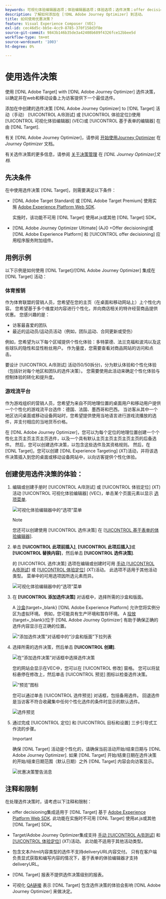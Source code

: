 ```yaml
---
keywords: 可视化体验编辑器选项；体验编辑器选项；体验选项；选件决策；offer decisioning;ajorey optimizer
description: 了解如何添加在 [!DNL Adobe Journey Optimizer] 到活动。
title: 如何使用优惠决策？
feature: Visual Experience Composer (VEC)
exl-id: cec46d5c-bb5e-4cc9-8785-370f158d3f8e
source-git-commit: 9843b146b35de3a42408b689f4326fce12bbee5d
workflow-type: tm+mt
source-wordcount: '1003'
ht-degree: 0%

---
```


# 使用选件决策

使用 [!DNL Adobe Target] with [!DNL Adobe Journey Optimizer] 选件决策，以确定并在web和移动设备上为访客提供下一个最佳选件。

添加在中创建的选件决策 [!DNL Adobe Journey Optimizer] to [!DNL Target] 活动（手动） [!UICONTROL A/B测试] 或 [!UICONTROL 体验定位])使用 [!UICONTROL 可视化体验编辑器] (VEC)或 [!UICONTROL 基于表单的编辑器] 在由 [!DNL Target].

有关 [!DNL Adobe Journey Optimizer]，请参阅 [开始使用Journey Optimizer](https://experienceleague.adobe.com/docs/journey-optimizer/using/get-started/get-started.html) 在 *Journey Optimizer* 文档。

有关选件决策的更多信息，请参阅 [关于决策管理](https://experienceleague.adobe.com/docs/journey-optimizer/using/offer-decisioniong/get-started/starting-offer-decisioning.html) 在 *[!DNL Journey Optimizer]文档*.

## 先决条件

在中使用选件决策 [!DNL Target]，则需要满足以下条件：

* [!DNL Adobe Target Standard] 或 [!DNL Adobe Target Premium] 使用实施 [Adobe Experience Platform Web SDK](/help/c-implementing-target/c-implementing-target-for-client-side-web/aep-web-sdk.md).

   实施时，该功能不可用 [!DNL Target] 使用at.js或其他 [!DNL Target] SDK。

* [!DNL Adobe Journey Optimizer Ultimate] (AJ0 +Offer decisioning)或 [!DNL Adobe Experience Platform] 和 [!UICONTROL offer decisioning] 应用程序服务附加组件。

## 用例示例

以下示例是如何使用 [!DNL Target]/[!DNL Adobe Journey Optimizer] 集成在 [!DNL Target] 活动：

### 体育推销

作为体育联盟的营销人员，您希望在您的主页（在桌面和移动网站上）上个性化内容。 您希望基于多个维度对内容进行个性化，并向商店相关的特许经营商品提供优惠。 您感兴趣的是：

* 访客最喜爱的团队
* 最近的运动员/运动员活动（例如，团队运动、合同更新或受伤）

例如，您希望为以下每个区域提供个性化体验：多特蒙德、法兰克福和波鸿以及这些球队的隐性和显性粉丝用户。 作为量度，您需要查看对商品网站的访问和点击。

要设计 [!UICONTROL A/B测试] 活动(50/50拆分)，分为默认体验和个性化体验（包括针对每个地区和团队的选件决策）。 您需要使用此活动来确定个性化体验与控制体验的转化和提升度。

### 游戏流平台

作为游戏组织的营销人员，您希望为来自不同地理位置的桌面用户和移动用户提供一个个性化的游戏流平台选件：德国、法国、墨西哥和巴西。 当访客从其中一个地区访问桌面或移动设备网站时，您希望提供使用当地语言进行游戏流播放的选件，并支付相应的当地货币价格。

在 [!DNL Adobe Journey Optimizer]，您可以为每个定位的地理位置创建一个个性化主页主页主页主页选件，以及一个具有默认主页主页主页主页主页的后备选件。 然后，您可以创建选件决策，以包含这些选件及其资格规则。 然后，在 [!DNL Target]，您可以创建 [!DNL Experience Targeting] (XT)活动，并将该选件决策插入到您的桌面或移动设备网站中，以向访客提供个性化体验。

## 创建使用选件决策的体验：

1. 编辑或创建手册时 [!UICONTROL A/B测试] 或 [!UICONTROL 体验定位] (XT)活动 [!UICONTROL 可视化体验编辑器] (VEC)，单击某个页面元素以显示 [选项菜单](/help/c-experiences/c-visual-experience-composer/viztarget-options.md).

   ![可视化体验编辑器中的“选项”菜单](assets/options-menu1.png)

   >[!NOTE]
   >
   >您还可以创建使用 [!UICONTROL 选件决策] 在 [[!UICONTROL 基于表单的体验编辑器]](/help/c-experiences/form-experience-composer.md).

1. 单击 **[!UICONTROL 此项前插入]**, **[!UICONTROL 此项后插入]**&#x200B;或 **[!UICONTROL 替换内容]**，然后单击 **[!UICONTROL 选件决策]**.

   的 [!UICONTROL 选件决策] 选项在编辑或创建时可用 [手动 [!UICONTROL A/B测试]](/help/c-activities/t-test-ab/test-ab.md#types) 或 [[!UICONTROL 体验定位]](/help/c-activities/t-experience-target/experience-target.md) (XT)活动。 此选项不适用于其他活动类型。 菜单中的可用选项因所选元素而异。

   ![可视化体验编辑器中的“选项”菜单](assets/options-menu.png)

1. 在 **[!UICONTROL 添加选件决策]** 对话框中，选择所需的沙盒和版面。

   A [沙盒](https://experienceleague.adobe.com/docs/experience-platform/sandbox/ui/overview.html){target=_blank} [!DNL Adobe Experience Platform] 允许您将实例分区为虚拟环境。 例如，您可能具有生产环境和暂存环境。 A [投放](https://experienceleague.adobe.com/docs/journey-optimizer/using/offer-decisioniong/create-components/creating-placements.html){target=_blank}(位于 [!DNL Adobe Journey Optimizer] 有助于确保正确的选件内容显示在正确的位置。

   ![“添加选件决策”对话框中的“沙盒和版面”下拉列表](/help/c-integrating-target-with-mac/ajo/assets/sandbox-placement.png)

1. 选择所需的选件决策，然后单击 **[!UICONTROL 创建]**.

   ![在“添加选件决策”对话框中选择选件决策](assets/offer-decision.png)

   您的网站会显示在VEC中，您可以在 [!UICONTROL 修改] 窗格。 您可以将鼠标悬停在修改上，然后单击 [!UICONTROL 预览] 图标以检查选件决策。

   ![“预览”图标](assets/preview-icon.png)

   您可以通过单击 [!UICONTROL 选件预览] 对话框，包括备用选件。 回退选件是当访客不符合收藏集中任何个性化选件的条件时显示的默认选件。

   ![选件预览](assets/offer-preview.png)

1. 通过完成 [!UICONTROL 定位] 和 [!UICONTROL 目标和设置] 三步引导式工作流的步骤。

   >[!IMPORTANT]
   >
   >确保 [!DNL Target] 活动是个性化的，请确保当前活动开始/结束日期与 [!DNL Adobe Journey Optimizer]. 如果 [!DNL Target] 开始/结束日期在选件决策的开始/结束日期范围（默认日期）之外 [!DNL Target] 内容会向访客显示。

   ![优惠决策警告消息](/help/c-integrating-target-with-mac/ajo/assets/offer-decision-warning.png)

## 注释和限制

在处理选件决策时，请考虑以下注释和限制：

* offer decisioning集成适用于 [!DNL Target] 基于 [Adobe Experience Platform Web SDK](/help/c-implementing-target/c-implementing-target-for-client-side-web/aep-web-sdk.md). 此功能在实施时不可用 [!DNL Target] 使用at.js或其他 [!DNL Target] SDK。

* Target/Adobe Journey Optimizer集成支持 [手动 [!UICONTROL A/B测试]](/help/c-activities/t-test-ab/test-ab.md#types) 和 [[!UICONTROL 体验定位]](/help/c-activities/t-experience-target/experience-target.md) (XT)活动。 此功能不适用于其他活动类型。

* 包含文本/html内容类型的选件不支持deliveryURL内容交付。 只有在客户端负责显式获取和编写内容的情况下，基于表单的体验编辑器才支持deliveryURL。

* [!DNL Target] 报表不提供选件决策级别的报表。

* 可视化 [QA链接](/help/c-activities/c-activity-qa/activity-qa.md) 表示 [!DNL Target] 包含选件决策的体验会影响 [!DNL Adobe Journey Optimizer] 来做决定。

